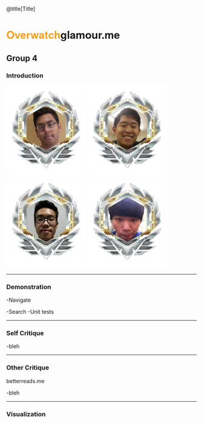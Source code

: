 @title[Title]
# <span style="font-family:Helvetica Neue; font-weight:bold"> <span style="color:#f99e1a">Overwatch</span>glamour.me</span>
Group 4
---

### Introduction

![profile](static/media/akhil.png)
![profile](static/media/allen.png)
![profile](static/media/peter.png)
![profile](static/media/sangwon.png)

---
 ### Demonstration
 
 -Navigate
 
 -Search
 -Unit tests
 
 ---
 ### Self Critique
 
 -bleh
 
 ---
 ### Other Critique
 betterreads.me
 
 -bleh
 
 ---
 ### Visualization
 

